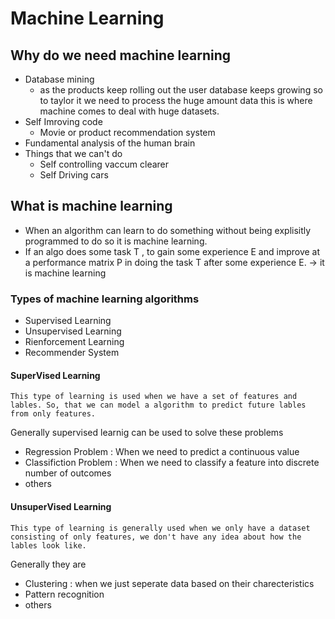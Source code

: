 # Machine Learning 

## Why do we need machine learning 
- Database mining 
    - as the products keep rolling out the user database keeps growing so to taylor it we need to process the huge amount data
          this is where machine comes to deal with huge datasets.
- Self Imroving code
    - Movie or product recommendation system
- Fundamental analysis of the human brain
- Things that we can't do
    - Self controlling vaccum clearer
    - Self Driving cars

## What is machine learning 
- When an algorithm can learn to do something without being explisitly programmed to do so it is machine learning.
- If an algo does some task T , to gain some experience E and improve at a performance matrix P in doing the task T after some experience E. -> it is machine learning

### Types of machine learning algorithms 
- Supervised Learning
- Unsupervised Learning
- Rienforcement Learning
- Recommender System

#### SuperVised Learning
    This type of learning is used when we have a set of features and lables. So, that we can model a algorithm to predict future lables from only features.
Generally supervised learnig can be used to solve these problems 
- Regression Problem : When we need to predict a continuous value
- Classifiction Problem : When we need to classify a feature into discrete number of outcomes
- others

#### UnsuperVised Learning
    This type of learning is generally used when we only have a dataset consisting of only features, we don't have any idea about how the lables look like.
Generally they are 
- Clustering : when we just seperate data based on their charecteristics
- Pattern recognition 
- others
